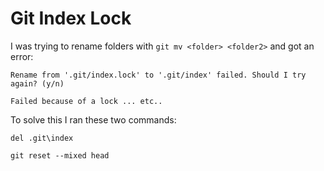 # Git Index Lock
I was trying to rename folders with `git mv <folder> <folder2>` and got an error:

 `Rename from '.git/index.lock' to '.git/index' failed. Should I try again? (y/n)`

`Failed because of a lock ... etc..`

To solve this I ran these two commands:

`del .git\index`

`git reset --mixed head`